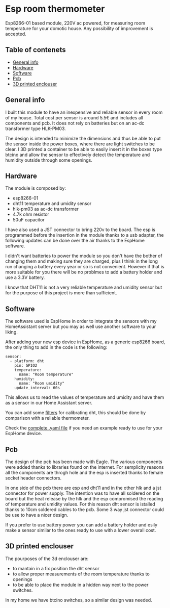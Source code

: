 # Esp room thermometer
Esp8266-01 based module, 220V ac powered, for measuring room temperature for your domotic house.
Any possibility of improvement is accepted.

## Table of contenets
* [General info](#general-info)
* [Hardware](#hardware)
* [Software](#software)
* [Pcb](#pcb)
* [3D printed enclouser](#3d-printed-enclouser)

## General info
I built this module to have an inexpensive and reliable sensor in every room of my house. 
Total cost per sensor is around 5.5€ and includes all components and pcb. It does not rely on batteries but on an ac-dc transformer type HLK-PM03. 

The design is intended to minimize the dimensions and thus be able to put the sensor inside the power boxes, where there are light switches to be clear. I 3D printed a container to be able to easily insert it in the boxes type btcino and allow the sensor to effectively detect the temperature and humidity outside through some openings.

## Hardware
The module is composed by:
* esp8266-01
* dht11 temperature and umidity sensor
* hlk-pm03 as ac-dc transformer
* 4.7k ohm resistor
* 50uF capacitor

I have also used a JST connector to bring 220v to the board.
The esp is programmed before the insertion in the module thanks to a usb adapter, the following updates can be done over the air thanks to the EspHome software.

I didn't want batteries to power the module so you don't have the bother of changing them and making sure they are charged, plus I think in the long run changing a battery every year or so is not convenient.
However if that is more suitable for you there will be no problmes to add a battery holder and use a 3.3V battery.

I know that DHT11 is not a very reliable temperature and umidity sensor but for the purpose of this project is more than sufficient.

## Software
The software used is EspHome in order to integrate the sensors with my HomeAssistant server but you may as well use another software to your liking.

After adding your new esp device in EspHome, as a generic esp8266 board, the only thing to add in the code is the following:
```
sensor:
  - platform: dht
    pin: GPIO2
    temperature:
      name: "Room temperature"
    humidity:
      name: "Room umidity"
    update_interval: 60s
```

This allows us to read the values of temperature and umidity and have them as a sensor in our Home Assistant server.

You can add some [filters](https://esphome.io/components/sensor/index.html#sensor-filters) for calibrating dht, this should be done by comparison with a reliable thermometer.

Check the [complete .yaml file](/room-temperature.yaml.example) if you need an example ready to use for your EspHome device.

## Pcb
The design of the pcb has been made with Eagle. The various components were added thanks to libraries found on the internet.
For semplicity reasons all the components are throgh hole and the esp is inserted thanks to female socket header connectors.

In one side of the pcb there are esp and dht11 and in the other hlk and a jst connector for power supply. The intention was to have all soldered on the board but the heat release by the hlk and the esp compromised the reading of temperature and umidity values. For this reason dht sensor is istalled thanks to 10cm soldered cables to the pcb. Some 3 way jst connector could be use to have a nicer design.

If you prefer to use battery power you can add a battery holder and esily make a sensor similar to the ones ready to use with a lower overall cost.

## 3D printed enclouser
The pourposes of the 3d enclouser are: 
- to mantain in a fix position the dht sensor
- to allow proper measurements of the room temperature thanks to openings 
- to be able to place the module in a hidden way next to the power switches.

In my home we have btcino switches, so a similar design was needed.
